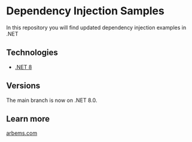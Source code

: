 # Dependency Injection Samples
In this repository you will find updated dependency injection examples in .NET

## Technologies

* [.NET 8](https://learn.microsoft.com/en-us/dotnet/core/extensions/dependency-injection)

## Versions
The main branch is now on .NET 8.0.

## Learn more
[arbems.com](https://arbems.com)

